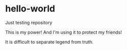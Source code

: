 # hello-world
Just testing repository

This is my power! And I'm using it to protect my friends!

It is difficult to separate legend from truth.
